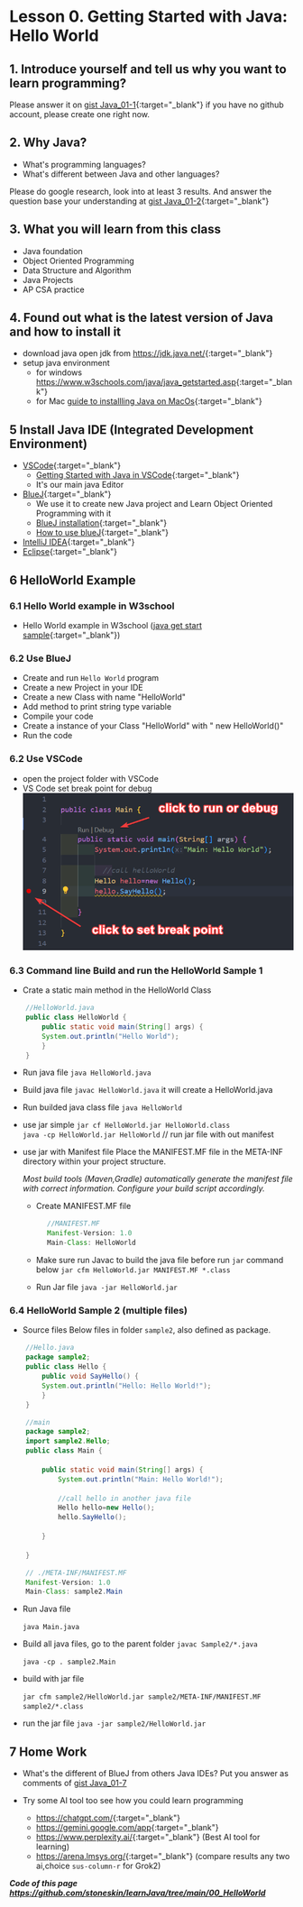 # Lesson 0. Getting Started with Java: Hello World

## 1. Introduce yourself and tell us why you want to learn programming?

Please answer it on [gist Java_01-1](https://gist.github.com/stoneskin/04206703227b3c36a855bfc1f3d3f7ca){:target="_blank"}
if you have no github account, please create one right now.

## 2. Why Java?

- What's programming languages?
- What's different between Java and other languages?

Please do google research, look into at least 3 results. 
And answer the question base your understanding at [gist Java_01-2](https://gist.github.com/stoneskin/635bfbe293450f3901b2852d9887bd9b){:target="_blank"}

## 3. What you will learn from this class

- Java foundation
- Object Oriented Programming
- Data Structure and Algorithm
- Java Projects
- AP CSA practice

## 4. Found out what is the latest version of Java and how to install it

- download java open jdk from <https://jdk.java.net/>{:target="_blank"}
- setup java environment 
    - for windows <https://www.w3schools.com/java/java_getstarted.asp>{:target="_blank"}
    - for Mac [guide to installling Java on MacOs](https://tejaksha-k.medium.com/a-step-by-step-guide-to-installing-java-on-macos-5188bfdf99d7){:target="_blank"}

## 5 Install Java IDE (Integrated Development Environment)

- [VSCode](https://code.visualstudio.com/download){:target="_blank"} 
  - [Getting Started with Java in VSCode](https://code.visualstudio.com/docs/java/java-tutorial){:target="_blank"} 
  - It's our main java Editor
- [BlueJ](https://bluej.org){:target="_blank"} 
  - We use it to create new Java project and Learn Object Oriented Programming with it
  - [BlueJ installation](https://www.bluej.org/generic-installation-instructions.html){:target="_blank"} 
  - [How to use blueJ](https://www.bluej.org/tutorial/tutorial-201.pdf){:target="_blank"} 
- [IntelliJ IDEA](https://www.jetbrains.com/idea/){:target="_blank"}  
- [Eclipse](https://eclipseide.org/){:target="_blank"}


## 6 HelloWorld Example 

### 6.1 Hello World example in W3school
- Hello World example in W3school ([java get start sample](https://www.w3schools.com/java/java_getstarted.asp){:target="_blank"})


### 6.2 Use BlueJ

  - Create and run `Hello World` program
  - Create a new Project in your IDE
  - Create a new Class with name "HelloWorld"
  - Add method to print string type variable
  - Compile your code
  - Create a instance of your Class "HelloWorld" with " new HelloWorld()"
  - Run the code

### 6.2 Use VSCode
- open the project folder with VSCode
- VS Code set break point for debug
  ![set breakpoint](./VSCode_BreakPoint.png)

### 6.3 Command line Build and run the HelloWorld Sample 1

- Crate a static main method in the HelloWorld Class
 
```java
    //HelloWorld.java
    public class HelloWorld {
        public static void main(String[] args) {
        System.out.println("Hello World");
        }
    }
```

- Run java file
    `java HelloWorld.java`

- Build java file
    `javac HelloWorld.java`
    it will create a HelloWorld.java

- Run builded java class file
    `java HelloWorld`


- use jar simple
       `jar cf HelloWorld.jar HelloWorld.class`  
       `java -cp HelloWorld.jar HelloWorld` // run jar file with out manifest 

- use jar with Manifest file
  Place the MANIFEST.MF file in the META-INF directory within your project structure.
  
    *Most build tools (Maven,Gradle) automatically generate the manifest file with correct information. Configure your build script accordingly.*

  - Create MANIFEST.MF file
  ```java
        //MANIFEST.MF 
        Manifest-Version: 1.0
        Main-Class: HelloWorld
  ```
  - Make sure run Javac to build the java file before run `jar` command below
    `jar cfm HelloWorld.jar MANIFEST.MF *.class`

  - Run Jar file
    `java -jar HelloWorld.jar`
   


### 6.4 HelloWorld Sample 2 (multiple files)

- Source files
Below files in folder `sample2`, also defined as package.

```java
    //Hello.java
    package sample2;
    public class Hello {
        public void SayHello() {
        System.out.println("Hello: Hello World!");
        }
    }
```

```java
    //main
    package sample2;
    import sample2.Hello;
    public class Main {

        public static void main(String[] args) {
            System.out.println("Main: Hello World!");

            //call hello in another java file
            Hello hello=new Hello();
            hello.SayHello();
        
        }

    }
```

```java
    // ./META-INF/MANIFEST.MF
    Manifest-Version: 1.0
    Main-Class: sample2.Main

```

- Run Java file

    `java Main.java`

- Build all java files, go to the parent folder 
    `javac Sample2/*.java`

    `java -cp . sample2.Main`

- build with jar file

    `jar cfm sample2/HelloWorld.jar sample2/META-INF/MANIFEST.MF sample2/*.class`

- run the jar file
    `java -jar sample2/HelloWorld.jar`


## 7 Home Work

- What's the different of BlueJ from others Java IDEs?
  Put you answer as comments of [gist Java_01-7](https://gist.github.com/stoneskin/f5de47688f279eee5c903875c0ea648c)

- Try some AI tool too see how you could learn programming

  - <https://chatgpt.com/>{:target="_blank"}
  - <https://gemini.google.com/app>{:target="_blank"}
  - <https://www.perplexity.ai/>{:target="_blank"} (Best AI tool for learning)
  - <https://arena.lmsys.org/>{:target="_blank"} (compare results any two ai,choice `sus-column-r` for Grok2)

***Code of this page <https://github.com/stoneskin/learnJava/tree/main/00_HelloWorld>***